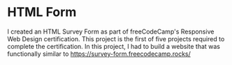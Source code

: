 # HTML Form
I created an HTML Survey Form as part of freeCodeCamp's Responsive Web Design certification. This project is the first of five projects required to complete the certification. In this project, I had to build a website that was functionally similar to https://survey-form.freecodecamp.rocks/
